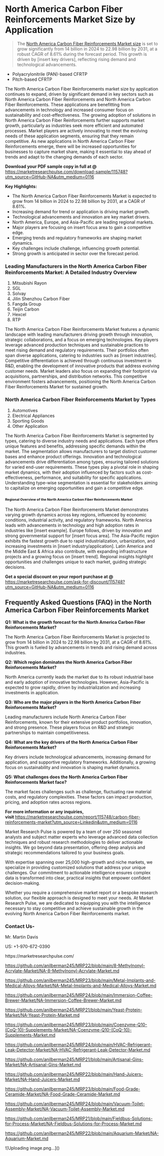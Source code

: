 <h1>North America Carbon Fiber Reinforcements Market&nbsp;Size by Application</h1><blockquote><p>The <a href="https://marketresearchpulse.com/download-sample/115748?utm_source=GitHub-NA&amp;utm_medium=0116">North America Carbon Fiber Reinforcements Market size</a> is set to grow significantly from 14 billion in 2024 to 22.98 billion by 2031, at a robust CAGR of 8.61% during the forecast period. This growth is driven by [insert key drivers], reflecting rising demand and technological advancements.</p></blockquote><ul><li>Polyacrylonitrile (PAN)-based CFRTP<li> Pitch-based CFRTP</li></ul><p>The North America Carbon Fiber Reinforcements market size by application continues to expand, driven by significant demand in key sectors such as North America Carbon Fiber Reinforcements and North America Carbon Fiber Reinforcements. These applications are benefitting from advancements in technology and increased consumer focus on sustainability and cost-effectiveness. The growing adoption of solutions in North America Carbon Fiber Reinforcements further supports market growth, particularly as industries seek more efficient and automated processes. Market players are actively innovating to meet the evolving needs of these application segments, ensuring that they remain competitive. As new applications in North America Carbon Fiber Reinforcements emerge, there will be increased opportunities for businesses to capture market share, making it essential to stay ahead of trends and adapt to the changing demands of each sector.</p><p><strong>Download your PDF sample copy in full at @ </strong><a href="https://marketresearchpulse.com/download-sample/115748?utm_source=GitHub-NA&amp;utm_medium=0116">https://marketresearchpulse.com/download-sample/115748?utm_source=GitHub-NA&amp;utm_medium=0116</a></p><p><strong>Key Highlights: </strong></p><ul><li>The North America Carbon Fiber Reinforcements Market is expected to grow from 14 billion in 2024 to 22.98 billion by 2031, at a CAGR of 8.61%.</li><li>Increasing demand for trend or application is driving market growth.</li><li>Technological advancements and innovation are key market drivers.</li><li>North America, Europe, and Asia-Pacific are leading regional markets.</li><li>Major players are focusing on insert focus area to gain a competitive edge.</li><li>Emerging trends and regulatory frameworks are shaping market dynamics.</li><li>Key challenges include challenge, influencing growth potential.</li><li>Strong growth is anticipated in sector over the forecast period.</li></ul><h3>Leading Manufacturers in the North America Carbon Fiber Reinforcements Market: A Detailed Industry Overview</h3><ol><li>Mitsubishi Rayon</li><li>SGL</li><li>Solvay</li><li>Jilin Shenzhou Carbon Fiber</li><li>Fangda Group</li><li>Teijin Carbon</li><li>Hexcel</li><li>RTP</li></ol><div class="flex max-w-full flex-col flex-grow"><div class="min-h-8 text-message flex w-full flex-col items-end gap-2 whitespace-normal break-words [.text-message+&amp;]:mt-5" dir="auto" data-message-author-role="assistant" data-message-id="fd8432e4-4910-450d-b182-61b7bfb0a01f" data-message-model-slug="gpt-4o"><div class="flex w-full flex-col gap-1 empty:hidden first:pt-[3px]"><div class="markdown prose w-full break-words dark:prose-invert light"><p>The North America Carbon Fiber Reinforcements Market features a dynamic landscape with leading manufacturers driving growth through innovation, strategic collaborations, and a focus on emerging technologies. Key players leverage advanced production techniques and sustainable practices to meet rising demand and regulatory requirements. Their portfolios often span diverse applications, catering to industries such as [insert industries]. Competitive differentiation is achieved through continuous investment in R&amp;D, enabling the development of innovative products that address evolving customer needs. Market leaders also focus on expanding their footprint via acquisitions, partnerships, and distribution networks. This competitive environment fosters advancements, positioning the North America Carbon Fiber Reinforcements Market for sustained growth.</p></div></div></div></div><h3>North America Carbon Fiber Reinforcements Market by Types</h3><ol><li>Automotives<li> Electrical Appliances<li> Sporting Goods<li> Other Application</li></ol><div class="flex max-w-full flex-col flex-grow"><div class="min-h-8 text-message flex w-full flex-col items-end gap-2 whitespace-normal break-words [.text-message+&amp;]:mt-5" dir="auto" data-message-author-role="assistant" data-message-id="084470be-0bb7-4664-bddf-5156b4f41249" data-message-model-slug="gpt-4o-mini"><div class="flex w-full flex-col gap-1 empty:hidden first:pt-[3px]"><div class="markdown prose w-full break-words dark:prose-invert light"><p>The North America Carbon Fiber Reinforcements Market is segmented by types, catering to diverse industry needs and applications. Each type offers unique features and benefits, addressing specific demands within the market. The segmentation allows manufacturers to target distinct customer bases and enhance product offerings. Innovation and technological advancements drive differentiation among types, ensuring tailored solutions for varied end-user requirements. These types play a pivotal role in shaping market dynamics, with their adoption influenced by factors such as cost-effectiveness, performance, and suitability for specific applications. Understanding type-wise segmentation is essential for stakeholders aiming to capitalize on emerging opportunities and gain a competitive edge.</p></div></div></div></div><h3><span style="font-size: 11px;">Regional Overview of the North America Carbon Fiber Reinforcements Market</span></h3><div class="flex max-w-full flex-col flex-grow"><div class="min-h-8 text-message flex w-full flex-col items-end gap-2 whitespace-normal break-words [.text-message+&amp;]:mt-5" dir="auto" data-message-author-role="assistant" data-message-id="e9038762-ce64-4e30-91c9-9bd413514231" data-message-model-slug="gpt-4o-mini"><div class="flex w-full flex-col gap-1 empty:hidden first:pt-[3px]"><div class="markdown prose w-full break-words dark:prose-invert light"><p>The North America Carbon Fiber Reinforcements Market demonstrates varying growth dynamics across key regions, influenced by economic conditions, industrial activity, and regulatory frameworks. North America leads with advancements in technology and high adoption rates in industries like [insert example]. Europe follows, driven by innovation and strong governmental support for [insert focus area]. The Asia-Pacific region exhibits the fastest growth due to rapid industrialization, urbanization, and increasing investments in [insert industry/application]. Latin America and the Middle East &amp; Africa also contribute, with expanding infrastructure projects and a growing focus on [insert trend]. Regional insights highlight opportunities and challenges unique to each market, guiding strategic decisions.</p></div></div></div></div><p><strong>Get a special discount on your report purchase at @ </strong><a href="https://marketresearchpulse.com/ask-for-discount/115748?utm_source=GitHub-NA&amp;utm_medium=0116">https://marketresearchpulse.com/ask-for-discount/115748?utm_source=GitHub-NA&amp;utm_medium=0116</a></p><h2>Frequently Asked Questions (FAQ) in the North America Carbon Fiber Reinforcements Market</h2><p><strong>Q1: What is the growth forecast for the North America Carbon Fiber Reinforcements Market?</strong></p><p>The North America Carbon Fiber Reinforcements Market is projected to grow from 14 billion in 2024 to 22.98 billion by 2031, at a CAGR of 8.61%. This growth is fueled by advancements in trends and rising demand across industries.</p><p><strong>Q2: Which region dominates the North America Carbon Fiber Reinforcements Market?</strong></p><p>North America currently leads the market due to its robust industrial base and early adoption of innovative technologies. However, Asia-Pacific is expected to grow rapidly, driven by industrialization and increasing investments in application.</p><p><strong>Q3: Who are the major players in the North America Carbon Fiber Reinforcements Market?</strong></p><p>Leading manufacturers include North America Carbon Fiber Reinforcements, known for their extensive product portfolios, innovation, and strong presence. These players focus on R&amp;D and strategic partnerships to maintain competitiveness.</p><p><strong>Q4: What are the key drivers of the North America Carbon Fiber Reinforcements Market?</strong></p><p>Key drivers include technological advancements, increasing demand for application, and supportive regulatory frameworks. Additionally, a growing focus on sustainability and innovation is shaping market dynamics.</p><p><strong>Q5: What challenges does the North America Carbon Fiber Reinforcements Market face?</strong></p><p>The market faces challenges such as challenge, fluctuating raw material costs, and regulatory complexities. These factors can impact production, pricing, and adoption rates across regions.</p><p><strong>For more information or any inquiries, visit&nbsp;</strong><a href="https://marketresearchpulse.com/report/115748/carbon-fiber-reinforcements-market?utm_source=Linkedin&utm_medium=0116">https://marketresearchpulse.com/report/115748/carbon-fiber-reinforcements-market?utm_source=Linkedin&utm_medium=0116</a></p><p>Market Research Pulse is powered by a team of over 250 seasoned analysts and subject matter experts who leverage advanced data collection techniques and robust research methodologies to deliver actionable insights. We go beyond data presentation, offering deep analysis and strategic recommendations tailored to your business goals.</p><p>With expertise spanning over 25,000 high-growth and niche markets, we specialize in providing customized solutions that address your unique challenges. Our commitment to actionable intelligence ensures complex data is transformed into clear, practical insights that empower confident decision-making.</p><p>Whether you require a comprehensive market report or a bespoke research solution, our flexible approach is designed to meet your needs. At Market Research Pulse, we are dedicated to equipping you with the intelligence necessary to stay competitive and achieve sustainable growth in the evolving North America Carbon Fiber Reinforcements market.</p><h3><strong>Contact Us-</strong></h3><p>Mr. Martin Davis</p><p>US: +1-970-672-0390</p><p>https://marketresearchpulse.com/</p><p><a href="https://github.com/anilberman245/MRP22/blob/main/8-Methylnonyl-Acrylate-Market/NA-8-Methylnonyl-Acrylate-Market.md">https://github.com/anilberman245/MRP22/blob/main/8-Methylnonyl-Acrylate-Market/NA-8-Methylnonyl-Acrylate-Market.md</a></p><p><a href="https://github.com/anilberman245/MRP23/blob/main/Metal-Implants-and-Medical-Alloys-Market/NA-Metal-Implants-and-Medical-Alloys-Market.md">https://github.com/anilberman245/MRP23/blob/main/Metal-Implants-and-Medical-Alloys-Market/NA-Metal-Implants-and-Medical-Alloys-Market.md</a></p><p><a href="https://github.com/anilberman245/MRP24/blob/main/Immersion-Coffee-Brewer-Market/NA-Immersion-Coffee-Brewer-Market.md">https://github.com/anilberman245/MRP24/blob/main/Immersion-Coffee-Brewer-Market/NA-Immersion-Coffee-Brewer-Market.md</a></p><p><a href="https://github.com/anilberman245/MRP21/blob/main/Yeast-Protein-Market/NA-Yeast-Protein-Market.md">https://github.com/anilberman245/MRP21/blob/main/Yeast-Protein-Market/NA-Yeast-Protein-Market.md</a></p><p><a href="https://github.com/anilberman245/MRP23/blob/main/Coenzyme-Q10-(CoQ-10)-Supplements-Market/NA-Coenzyme-Q10-(CoQ-10)-Supplements-Market.md">https://github.com/anilberman245/MRP23/blob/main/Coenzyme-Q10-(CoQ-10)-Supplements-Market/NA-Coenzyme-Q10-(CoQ-10)-Supplements-Market.md</a></p><p><a href="https://github.com/anilberman245/MRP24/blob/main/HVAC-Refrigerant-Leak-Detector-Market/NA-HVAC-Refrigerant-Leak-Detector-Market.md">https://github.com/anilberman245/MRP24/blob/main/HVAC-Refrigerant-Leak-Detector-Market/NA-HVAC-Refrigerant-Leak-Detector-Market.md</a></p><p><a href="https://github.com/anilberman245/MRP21/blob/main/Artisanal-Gins-Market/NA-Artisanal-Gins-Market.md">https://github.com/anilberman245/MRP21/blob/main/Artisanal-Gins-Market/NA-Artisanal-Gins-Market.md</a></p><p><a href="https://github.com/anilberman245/MRP22/blob/main/Hand-Juicers-Market/NA-Hand-Juicers-Market.md">https://github.com/anilberman245/MRP22/blob/main/Hand-Juicers-Market/NA-Hand-Juicers-Market.md</a></p><p><a href="https://github.com/anilberman245/MRP23/blob/main/Food-Grade-Ceramide-Market/NA-Food-Grade-Ceramide-Market.md">https://github.com/anilberman245/MRP23/blob/main/Food-Grade-Ceramide-Market/NA-Food-Grade-Ceramide-Market.md</a></p><p><a href="https://github.com/anilberman245/MRP24/blob/main/Vacuum-Toilet-Assembly-Market/NA-Vacuum-Toilet-Assembly-Market.md">https://github.com/anilberman245/MRP24/blob/main/Vacuum-Toilet-Assembly-Market/NA-Vacuum-Toilet-Assembly-Market.md</a></p><p><a href="https://github.com/anilberman245/MRP21/blob/main/Fieldbus-Solutions-for-Process-Market/NA-Fieldbus-Solutions-for-Process-Market.md">https://github.com/anilberman245/MRP21/blob/main/Fieldbus-Solutions-for-Process-Market/NA-Fieldbus-Solutions-for-Process-Market.md</a></p><p><a href="https://github.com/anilberman245/MRP22/blob/main/Aquarium-Market/NA-Aquarium-Market.md">https://github.com/anilberman245/MRP22/blob/main/Aquarium-Market/NA-Aquarium-Market.md</a></p>
![Uploading image.png…]()
